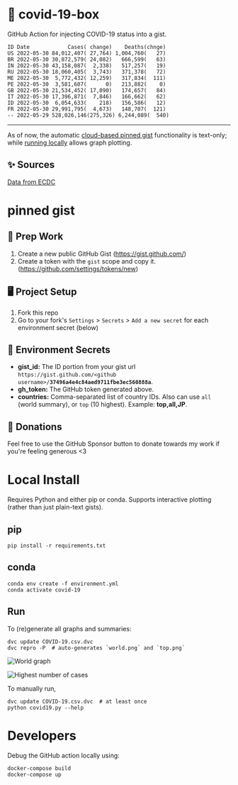 # 🏥 covid-19-box

GitHub Action for injecting COVID-19 status into a gist.

```
ID Date            Cases( change)    Deaths(chnge)
US 2022-05-30 84,012,407( 27,764) 1,004,760(   27)
BR 2022-05-30 30,872,579( 24,082)   666,599(   63)
IN 2022-05-30 43,158,087(  2,338)   517,257(   19)
RU 2022-05-30 18,060,405(  3,743)   371,378(   72)
ME 2022-05-30  5,772,432( 12,259)   317,834(  111)
PE 2022-05-30  3,581,607(      0)   213,882(    0)
GB 2022-05-30 21,534,452( 17,090)   174,657(   84)
IT 2022-05-30 17,396,871(  7,846)   166,662(   62)
ID 2022-05-30  6,054,633(    218)   156,586(   12)
FR 2022-05-30 29,991,795(  4,673)   148,707(  121)
-- 2022-05-29 528,026,146(275,326) 6,244,089(  540)
```

---

As of now, the automatic [cloud-based pinned gist](#pinned-gist) functionality is text-only;
while [running locally](#local-install) allows graph plotting.

## ✨ Sources

[Data from ECDC](https://www.ecdc.europa.eu/en/publications-data/download-todays-data-geographic-distribution-covid-19-cases-worldwide)

# pinned gist

## 🎒 Prep Work
1. Create a new public GitHub Gist (https://gist.github.com/)
1. Create a token with the `gist` scope and copy it. (https://github.com/settings/tokens/new)

## 🖥 Project Setup
1. Fork this repo
1. Go to your fork's `Settings` > `Secrets` > `Add a new secret` for each environment secret (below)

## 🤫 Environment Secrets
- **gist_id:** The ID portion from your gist url `https://gist.github.com/<github username>/`**`37496a4e4c84aed9711fbe3ec560888a`**.
- **gh_token:** The GitHub token generated above.
- **countries:** Comma-separated list of country IDs. Also can use `all` (world summary), or `top` (10 highest). Example: **top,all,JP**.

## 💸 Donations

Feel free to use the GitHub Sponsor button to donate towards my work if you're feeling generous <3

# Local Install

Requires Python and either pip or conda. Supports interactive plotting (rather than just plain-text gists).

## pip

```
pip install -r requirements.txt
```

## conda

```
conda env create -f environment.yml
conda activate covid-19
```

## Run

To (re)generate all graphs and summaries:

```
dvc update COVID-19.csv.dvc
dvc repro -P  # auto-generates `world.png` and `top.png`
```

![World graph](world.png)

![Highest number of cases](top.png)

To manually run,

```
dvc update COVID-19.csv.dvc  # at least once
python covid19.py --help
```

# Developers

Debug the GitHub action locally using:

```
docker-compose build
docker-compose up
```
